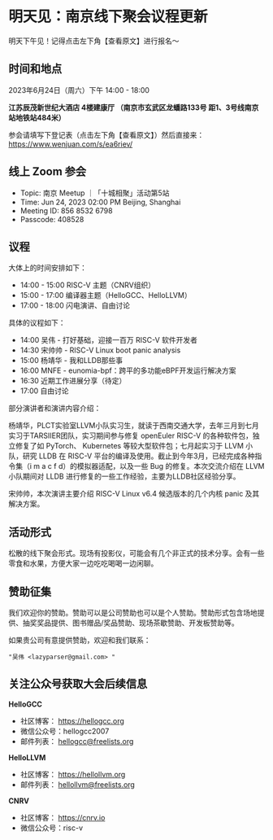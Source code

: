 # 明天见：南京线下聚会议程更新

明天下午见！记得点击左下角【查看原文】进行报名～

## 时间和地点

2023年6月24日（周六）下午 14:00 - 18:00

**江苏辰茂新世纪大酒店 4楼建康厅 （南京市玄武区龙蟠路133号 距1、3号线南京站地铁站484米）**

参会请填写下登记表（点击左下角【查看原文】）然后直接来：
https://www.wenjuan.com/s/ea6riev/

## 线上 Zoom 参会

- Topic: 南京 Meetup ｜「十城相聚」活动第5站
- Time: Jun 24, 2023 02:00 PM Beijing, Shanghai
- Meeting ID: 856 8532 6798
- Passcode: 408528

## 议程

大体上的时间安排如下：

- 14:00 - 15:00 RISC-V 主题（CNRV组织）
- 15:00 - 17:00 编译器主题（HelloGCC、HelloLLVM）
- 17:00 - 18:00 闪电演讲、自由讨论

具体的议程如下：

- 14:00 吴伟 - 打好基础，迎接一百万 RISC-V 软件开发者
- 14:30 宋帅帅 - RISC-V Linux boot panic analysis
- 15:00 杨靖华 - 我和LLDB那些事
- 16:00 MNFE - eunomia-bpf：跨平的多功能eBPF开发运行解决方案
- 16:30 近期工作进展分享（待定）
- 17:00 自由讨论

部分演讲者和演讲内容介绍：

杨靖华，PLCT实验室LLVM小队实习生，就读于西南交通大学，去年三月到七月实习于TARSIIER团队，实习期间参与修复 openEuler RISC-V 的各种软件包，独立修复了如 PyTorch、 Kubernetes 等较大型软件包；七月起实习于 LLVM 小队，研究 LLDB 在 RISC-V 平台的编译及使用。截止到今年3月，已经完成各种指令集（i m a c f d）的模拟器适配，以及一些 Bug 的修复。本次交流介绍在 LLVM 小队期间对 LLDB 进行修复的一些工作经验，主要为LLDB社区经验分享。

宋帅帅，本次演讲主要介绍 RISC-V Linux v6.4 候选版本的几个内核 panic 及其解决方案。

## 活动形式

松散的线下聚会形式。现场有投影仪，可能会有几个非正式的技术分享。会有一些零食和水果，方便大家一边吃吃喝喝一边闲聊。

## 赞助征集

我们欢迎你的赞助。赞助可以是公司赞助也可以是个人赞助。赞助形式包含场地提供、抽奖奖品提供、图书赠品/奖品赞助、现场茶歇赞助、开发板赞助等。

如果贵公司有意提供赞助，欢迎和我们联系：  

`"吴伟 <lazyparser@gmail.com> "`

## 关注公众号获取大会后续信息

**HelloGCC**

- 社区博客： https://hellogcc.org
- 微信公众号：hellogcc2007
- 邮件列表： hellogcc@freelists.org

**HelloLLVM**

- 社区博客： https://hellollvm.org
- 邮件列表： hellollvm@freelists.org

**CNRV**
- 社区博客： https://cnrv.io
- 微信公众号：risc-v